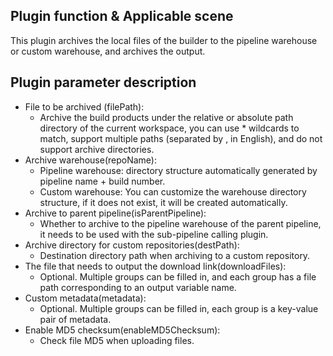 ## Plugin function & Applicable scene
This plugin archives the local files of the builder to the pipeline warehouse or custom warehouse, and archives the output.

## Plugin parameter description
- File to be archived (filePath):
    - Archive the build products under the relative or absolute path directory of the current workspace, you can use * wildcards to match, support multiple paths (separated by , in English), and do not support archive directories.
- Archive warehouse(repoName):
    - Pipeline warehouse: directory structure automatically generated by pipeline name + build number.
    - Custom warehouse: You can customize the warehouse directory structure, if it does not exist, it will be created automatically.
- Archive to parent pipeline(isParentPipeline):
    - Whether to archive to the pipeline warehouse of the parent pipeline, it needs to be used with the sub-pipeline calling plugin.
- Archive directory for custom repositories(destPath):
    - Destination directory path when archiving to a custom repository.
- The file that needs to output the download link(downloadFiles):
    - Optional. Multiple groups can be filled in, and each group has a file path corresponding to an output variable name.
- Custom metadata(metadata):
    - Optional. Multiple groups can be filled in, each group is a key-value pair of metadata.
- Enable MD5 checksum(enableMD5Checksum):
    - Check file MD5 when uploading files.
